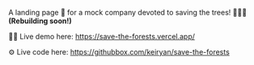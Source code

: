 A landing page 📃 for a mock company devoted to saving the trees! 🌳🎋🎄 **(Rebuilding soon!)**

👨‍💻 Live demo here: https://save-the-forests.vercel.app/

⚙️ Live code here: https://githubbox.com/keiryan/save-the-forests
